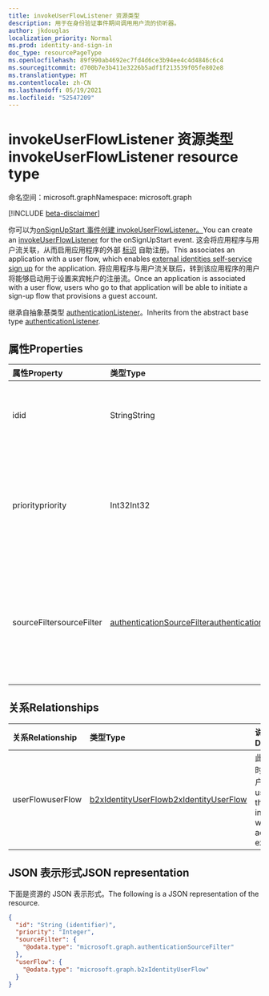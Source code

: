 ```yaml
---
title: invokeUserFlowListener 资源类型
description: 用于在身份验证事件期间调用用户流的侦听器。
author: jkdouglas
localization_priority: Normal
ms.prod: identity-and-sign-in
doc_type: resourcePageType
ms.openlocfilehash: 89f990ab4692ec7fd4d6ce3b94ee4c4d4846c6c4
ms.sourcegitcommit: d700b7e3b411e3226b5adf1f213539f05fe802e8
ms.translationtype: MT
ms.contentlocale: zh-CN
ms.lasthandoff: 05/19/2021
ms.locfileid: "52547209"
---
```

# <a name="invokeuserflowlistener-resource-type"></a><span data-ttu-id="136d5-103">invokeUserFlowListener 资源类型</span><span class="sxs-lookup"><span data-stu-id="136d5-103">invokeUserFlowListener resource type</span></span>

<span data-ttu-id="136d5-104">命名空间：microsoft.graph</span><span class="sxs-lookup"><span data-stu-id="136d5-104">Namespace: microsoft.graph</span></span>

[!INCLUDE [beta-disclaimer](../../includes/beta-disclaimer.md)]

<span data-ttu-id="136d5-105">你可以为[onSignUpStart 事件创建 invokeUserFlowListener。](../resources/invokeuserflowlistener.md)</span><span class="sxs-lookup"><span data-stu-id="136d5-105">You can create an [invokeUserFlowListener](../resources/invokeuserflowlistener.md) for the onSignUpStart event.</span></span> <span data-ttu-id="136d5-106">这会将应用程序与用户流关联，从而启用应用程序的外部 [标识](/azure/active-directory/external-identities/self-service-sign-up-overview) 自助注册。</span><span class="sxs-lookup"><span data-stu-id="136d5-106">This associates an application with a user flow, which enables [external identities self-service sign up](/azure/active-directory/external-identities/self-service-sign-up-overview) for the application.</span></span> <span data-ttu-id="136d5-107">将应用程序与用户流关联后，转到该应用程序的用户将能够启动用于设置来宾帐户的注册流。</span><span class="sxs-lookup"><span data-stu-id="136d5-107">Once an application is associated with a user flow, users who go to that application will be able to initiate a sign-up flow that provisions a guest account.</span></span>

<span data-ttu-id="136d5-108">继承自抽象基类型 [authenticationListener](../resources/authenticationlistener.md)。</span><span class="sxs-lookup"><span data-stu-id="136d5-108">Inherits from the abstract base type [authenticationListener](../resources/authenticationlistener.md).</span></span>

## <a name="properties"></a><span data-ttu-id="136d5-109">属性</span><span class="sxs-lookup"><span data-stu-id="136d5-109">Properties</span></span>

|<span data-ttu-id="136d5-110">属性</span><span class="sxs-lookup"><span data-stu-id="136d5-110">Property</span></span>|<span data-ttu-id="136d5-111">类型</span><span class="sxs-lookup"><span data-stu-id="136d5-111">Type</span></span>|<span data-ttu-id="136d5-112">说明</span><span class="sxs-lookup"><span data-stu-id="136d5-112">Description</span></span>|
|:---|:---|:---|
|<span data-ttu-id="136d5-113">id</span><span class="sxs-lookup"><span data-stu-id="136d5-113">id</span></span>|<span data-ttu-id="136d5-114">String</span><span class="sxs-lookup"><span data-stu-id="136d5-114">String</span></span>|<span data-ttu-id="136d5-115">操作标识符。</span><span class="sxs-lookup"><span data-stu-id="136d5-115">The identifier of the action.</span></span> <span data-ttu-id="136d5-116">继承自 [authenticationListener](../resources/authenticationlistener.md)。</span><span class="sxs-lookup"><span data-stu-id="136d5-116">Inherited from [authenticationListener](../resources/authenticationlistener.md).</span></span>|
|<span data-ttu-id="136d5-117">priority</span><span class="sxs-lookup"><span data-stu-id="136d5-117">priority</span></span>|<span data-ttu-id="136d5-118">Int32</span><span class="sxs-lookup"><span data-stu-id="136d5-118">Int32</span></span>|<span data-ttu-id="136d5-119">用于确定多个适用操作之一的操作的优先级。</span><span class="sxs-lookup"><span data-stu-id="136d5-119">The priority of the action that is used to determine one out of multiple applicable actions.</span></span> <span data-ttu-id="136d5-120">继承自 [authenticationListener](../resources/authenticationlistener.md)。</span><span class="sxs-lookup"><span data-stu-id="136d5-120">Inherited from [authenticationListener](../resources/authenticationlistener.md).</span></span>|
|<span data-ttu-id="136d5-121">sourceFilter</span><span class="sxs-lookup"><span data-stu-id="136d5-121">sourceFilter</span></span>|[<span data-ttu-id="136d5-122">authenticationSourceFilter</span><span class="sxs-lookup"><span data-stu-id="136d5-122">authenticationSourceFilter</span></span>](../resources/authenticationsourcefilter.md)|<span data-ttu-id="136d5-123">基于用于确定是否执行侦听器的身份验证源进行筛选。</span><span class="sxs-lookup"><span data-stu-id="136d5-123">Filter based on the source of the authentication that is used to determine whether the listener is executed.</span></span> <span data-ttu-id="136d5-124">继承自 [authenticationListener](../resources/authenticationlistener.md)。</span><span class="sxs-lookup"><span data-stu-id="136d5-124">Inherited from [authenticationListener](../resources/authenticationlistener.md).</span></span>|

## <a name="relationships"></a><span data-ttu-id="136d5-125">关系</span><span class="sxs-lookup"><span data-stu-id="136d5-125">Relationships</span></span>

|<span data-ttu-id="136d5-126">关系</span><span class="sxs-lookup"><span data-stu-id="136d5-126">Relationship</span></span>|<span data-ttu-id="136d5-127">类型</span><span class="sxs-lookup"><span data-stu-id="136d5-127">Type</span></span>|<span data-ttu-id="136d5-128">说明</span><span class="sxs-lookup"><span data-stu-id="136d5-128">Description</span></span>|
|:---|:---|:---|
|<span data-ttu-id="136d5-129">userFlow</span><span class="sxs-lookup"><span data-stu-id="136d5-129">userFlow</span></span>|[<span data-ttu-id="136d5-130">b2xIdentityUserFlow</span><span class="sxs-lookup"><span data-stu-id="136d5-130">b2xIdentityUserFlow</span></span>](../resources/b2xidentityuserflow.md)|<span data-ttu-id="136d5-131">此操作执行时调用的用户流。</span><span class="sxs-lookup"><span data-stu-id="136d5-131">The user flow that is invoked when this action executes.</span></span>|

## <a name="json-representation"></a><span data-ttu-id="136d5-132">JSON 表示形式</span><span class="sxs-lookup"><span data-stu-id="136d5-132">JSON representation</span></span>

<span data-ttu-id="136d5-133">下面是资源的 JSON 表示形式。</span><span class="sxs-lookup"><span data-stu-id="136d5-133">The following is a JSON representation of the resource.</span></span>
<!-- {
  "blockType": "resource",
  "keyProperty": "id",
  "@odata.type": "microsoft.graph.invokeUserFlowListener",
  "baseType": "microsoft.graph.authenticationListener",
  "openType": false
}
-->

``` json
{
  "id": "String (identifier)",
  "priority": "Integer",
  "sourceFilter": {
    "@odata.type": "microsoft.graph.authenticationSourceFilter"
  },
  "userFlow": {
    "@odata.type": "microsoft.graph.b2xIdentityUserFlow"
  }
}
```
